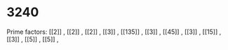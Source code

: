 # 3240

Prime factors: [[2]] , [[2]] , [[2]] , [[3]] , [[135]] , [[3]] , [[45]] , [[3]] , [[15]] , [[3]] , [[5]] , [[5]] , 